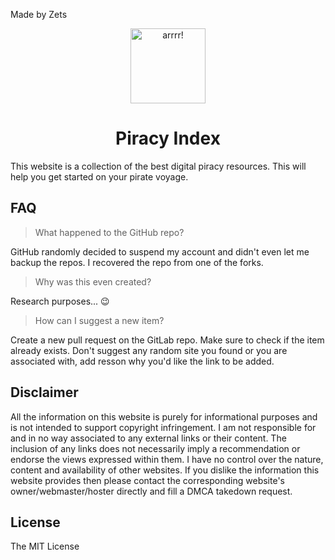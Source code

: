 Made by Zets

<div align="center">
  <a href="https://piracy.now.sh"><img width="120" src="https://piracy.now.sh/img/logo.svg" alt="arrrr!"></a>
  <br />
  <h1 align="center">Piracy Index</h1>
</div>

This website is a collection of the best digital piracy resources. This will help you get started on your pirate voyage.

## FAQ

> What happened to the GitHub repo?

GitHub randomly decided to suspend my account and didn't even let me backup the repos. I recovered the repo from one of the forks.

> Why was this even created?

Research purposes... :wink:

> How can I suggest a new item?

Create a new pull request on the GitLab repo. Make sure to check if the item already exists. Don't suggest any random site you found or you are associated with, add resson why you'd like the link to be added.

## Disclaimer

All the information on this website is purely for informational purposes and is not intended to support copyright infringement. I am not responsible for and in no way associated to any external links or their content. The inclusion of any links does not necessarily imply a recommendation or endorse the views expressed within them. I have no control over the nature, content and availability of other websites. If you dislike the information this website provides then please contact the corresponding website's owner/webmaster/hoster directly and fill a DMCA takedown request.

## License

The MIT License

